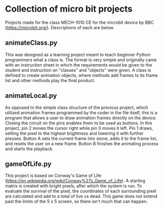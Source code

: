# Collection of micro bit projects
Projects made for the class MECH-1010 CE for the microbit device by BBC (https://microbit.org/). Descriptions of each are below.

## animateClass.py
This was designed as a learning project meant to teach beginner Python programmers what a class is. The format is very simple and originally came with an instruction sheet in which the requirements would be given to the student and instruction on "classes" and "objects" were given. A class is defined to create animation objects, where methods add frames to its frame list and other methods play the final product. 

## animateLocal.py
As opposed to the simple class structure of the previous project, which utilized animation frames programmed by the coder in the file itself, this is a program that allows a user to draw animation frames directly on the device. 
Closing the circuit on the pins enables them to be used as buttons. In this project, pin 2 moves the cursor right while pin 0 moves it left. Pin 1 draws, setting the pixel to the highest brightness and lowering it with further presses.
Button A sets the current frame into stone, adds it to the frame list, and resets the user on a new frame. Button B finishes the animating process and starts the playback.

## gameOfLife.py
This project is based on Conway's Game of Life (https://en.wikipedia.org/wiki/Conway%27s_Game_of_Life). A starting matrix is created with bright pixels, after which the system is run.
To evaluate the survival of the pixel, the coordinates of each surrounding pixel are calculated and add to a total of live vs dead. This game does not extend past the limits of the 5 x 5 screen, so there isn't much that can happen. 
